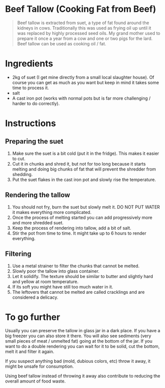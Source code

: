 # Beef Tallow (Cooking Fat from Beef)

> Beef tallow is extracted from suet, a type of fat found around the kidneys in cows. Traditionally this was used as frying oil up until it was replaced by highly processed seed oils.
> My grand mother used to prepare it once a year from a cow and one or two pigs for the lard. Beef tallow can be used as cooking oil / fat.

# Ingredients

* 2kg of suet (I get mine directly from a small local slaughter house). Of course you can get as much as you want but keep in mind it takes some time to process it.
* salt
* A cast iron pot (works with normal pots but is far more challenging / harder to do correctly).

# Instructions

## Preparing the suet
1) Make sure the suet is a bit cold (put it in the fridge). This makes it easier to cut.
2) Cut it in chunks and shred it, but not for too long because it starts melting and doing big chunks of fat that will prevent the shredder from shedding.
3) Put the suet flakes in the cast iron pot and slowly rise the temperature.

## Rendering the tallow
1) You should not fry, burn the suet but slowly melt it. DO NOT PUT WATER it makes everything more complicated.
2) Once the process of melting started you can add progressively more and more shredded suet.
4) Keep the process of rendering into tallow, add a bit of salt.
5) Stir the pot from time to time. It might take up to 6 hours to render everything.

## Filtering
1) Use a metal strainer to filter the chunks that cannot be melted.
2) Slowly poor the tallow into glass container.
3) Let it solidify. The texture should be similar to butter and slightly hard and yellow at room temperature.
4) If its soft you might have still too much water in it.
5) The leftovers that cannot be melted are called cracklings and are considered a delicacy.

# To go further
Usually you can preserve the tallow in glass jar in a dark place. If you have a big freezer you can also store it there. You will also see sediments (very small pieces of meat / unmelted fat) going at the bottom of the jar. If you want to do a double rendering you can wait for it to be solid, cut the bottom, melt it and filter it again.

If you suspect anything bad (mold, dubious colors, etc) throw it away, it might be unsafe for consumption.

Using beef tallow instead of throwing it away also contribute to reducing the overall amount of food waste.
